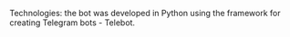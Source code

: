 Technologies: the bot was developed in Python using the framework for creating Telegram bots - Telebot.
